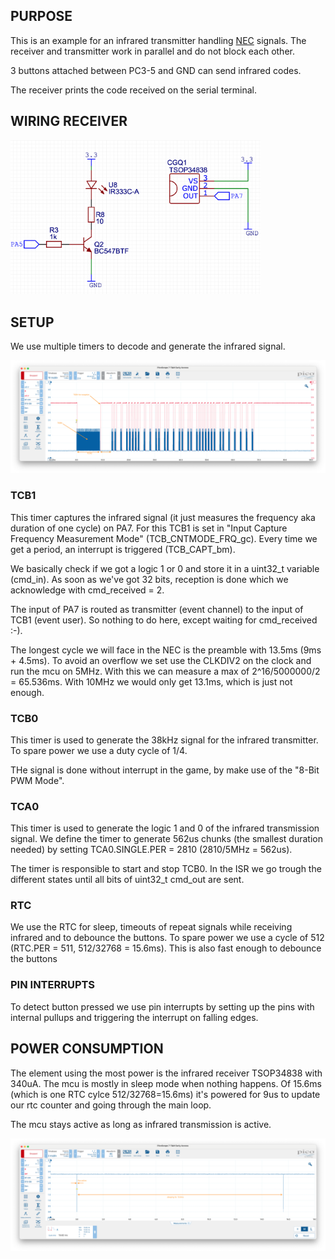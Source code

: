 ## PURPOSE
This is an example for an infrared transmitter handling [NEC](https://www.sbprojects.net/knowledge/ir/nec.php) signals. The receiver and transmitter work in parallel and do not block each other.

3 buttons attached between PC3-5 and GND can send infrared codes.

The receiver prints the code received on the serial terminal.

## WIRING RECEIVER

<img src="schematic.png" width="400" />

## SETUP
We use multiple timers to decode and generate the infrared signal.

<img src="transmission-reception.png" width="800" />

### TCB1
This timer captures the infrared signal (it just measures the frequency aka duration of one cycle) on PA7. For this TCB1 is set in "Input Capture Frequency Measurement Mode" (TCB_CNTMODE_FRQ_gc). Every time we get a period, an interrupt is triggered (TCB_CAPT_bm).

We basically check if we got a logic 1 or 0 and store it in a uint32_t variable (cmd_in). As soon as we've got 32 bits, reception is done which we acknowledge with cmd_received = 2.

The input of PA7 is routed as transmitter (event channel) to the input of TCB1 (event user). So nothing to do here, except waiting for cmd_received :-).

The longest cycle we will face in the NEC is the preamble with 13.5ms (9ms + 4.5ms). To avoid an overflow we set use the CLKDIV2 on the clock and run the mcu on 5MHz. With this we can measure a max of 2^16/5000000/2 = 65.536ms. With 10MHz we would only get 13.1ms, which is just not enough.

### TCB0
This timer is used to generate the 38kHz signal for the infrared transmitter. To spare power we use a duty cycle of 1/4.

THe signal is done without interrupt in the game, by make use of the "8-Bit PWM Mode".


### TCA0
This timer is used to generate the logic 1 and 0 of the infrared transmission signal. We define the timer to generate 562us chunks (the smallest duration needed) by setting TCA0.SINGLE.PER = 2810 (2810/5MHz = 562us).

The timer is responsible to start and stop TCB0. In the ISR we go trough the different states until all bits of uint32_t cmd_out are sent.

### RTC
We use the RTC for sleep, timeouts of repeat signals while receiving infrared and to debounce the buttons. To spare power we use a cycle of 512 (RTC.PER = 511, 512/32768 = 15.6ms). This is also fast enough to debounce the buttons

### PIN INTERRUPTS
To detect button pressed we use pin interrupts by setting up the pins with internal pullups and triggering the interrupt on falling edges.


## POWER CONSUMPTION
The element using the most power is the infrared receiver TSOP34838 with 340uA. The mcu is mostly in sleep mode when nothing happens. Of 15.6ms (which is one RTC cylce 512/32768=15.6ms) it's powered for 9us to update our rtc counter and going through the main loop.

The mcu stays active as long as infrared transmission is active.

<img src="sleepvsactive.png" width="800" />
